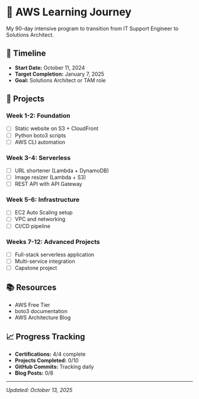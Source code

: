 # 🚀 AWS Learning Journey

My 90-day intensive program to transition from IT Support Engineer to Solutions Architect.

## 📅 Timeline
- **Start Date:** October 11, 2024
- **Target Completion:** January 7, 2025
- **Goal:** Solutions Architect or TAM role

## 🎯 Projects

### Week 1-2: Foundation
- [ ] Static website on S3 + CloudFront
- [ ] Python boto3 scripts
- [ ] AWS CLI automation

### Week 3-4: Serverless
- [ ] URL shortener (Lambda + DynamoDB)
- [ ] Image resizer (Lambda + S3)
- [ ] REST API with API Gateway

### Week 5-6: Infrastructure
- [ ] EC2 Auto Scaling setup
- [ ] VPC and networking
- [ ] CI/CD pipeline

### Weeks 7-12: Advanced Projects
- [ ] Full-stack serverless application
- [ ] Multi-service integration
- [ ] Capstone project

## 📚 Resources
- AWS Free Tier
- boto3 documentation
- AWS Architecture Blog

## 📈 Progress Tracking
- **Certifications:** 4/4 complete
- **Projects Completed:** 0/10
- **GitHub Commits:** Tracking daily
- **Blog Posts:** 0/8

---

*Updated: October 13, 2025*
